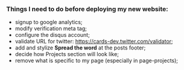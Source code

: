 ### Things I need to do before deploying my new website:
- signup to google analytics;
- modify verification meta tag;
- configure the disqus account;
- validate URL for twitter: https://cards-dev.twitter.com/validator;
- add and stylize **Spread the word** at the posts footer;
- decide how Projects section will look like;
- remove what is specific to my page (especially in page-projects);
